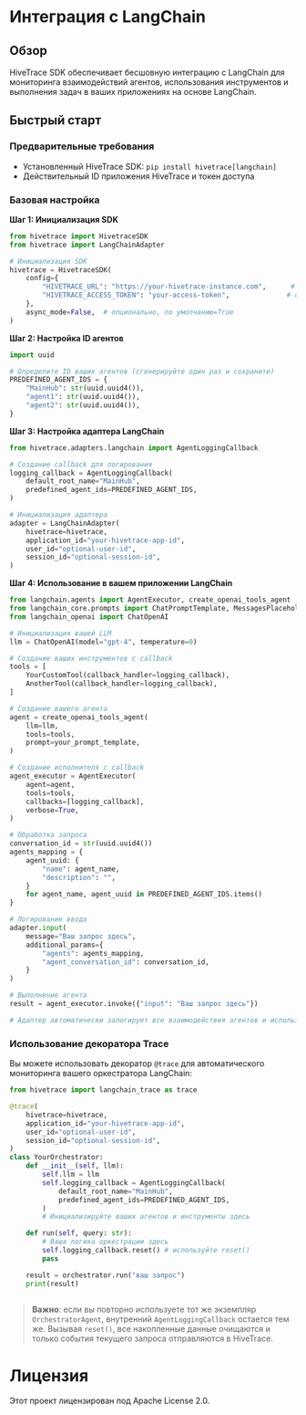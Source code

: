# Интеграция с LangChain

## Обзор

HiveTrace SDK обеспечивает бесшовную интеграцию с LangChain для мониторинга взаимодействий агентов, использования инструментов и выполнения задач в ваших приложениях на основе LangChain.

## Быстрый старт

### Предварительные требования

- Установленный HiveTrace SDK: `pip install hivetrace[langchain]`
- Действительный ID приложения HiveTrace и токен доступа

### Базовая настройка

**Шаг 1: Инициализация SDK**

```python
from hivetrace import HivetraceSDK
from hivetrace import LangChainAdapter

# Инициализация SDK
hivetrace = HivetraceSDK(
    config={
        "HIVETRACE_URL": "https://your-hivetrace-instance.com",      # обязательно
        "HIVETRACE_ACCESS_TOKEN": "your-access-token",              # обязательно
    },
    async_mode=False,  # опционально, по умолчанию=True
)
```

**Шаг 2: Настройка ID агентов**

```python
import uuid

# Определите ID ваших агентов (сгенерируйте один раз и сохраните)
PREDEFINED_AGENT_IDS = {
    "MainHub": str(uuid.uuid4()),
    "agent1": str(uuid.uuid4()),
    "agent2": str(uuid.uuid4()),
}
```

**Шаг 3: Настройка адаптера LangChain**

```python
from hivetrace.adapters.langchain import AgentLoggingCallback

# Создание callback для логирования
logging_callback = AgentLoggingCallback(
    default_root_name="MainHub",
    predefined_agent_ids=PREDEFINED_AGENT_IDS,
)

# Инициализация адаптера
adapter = LangChainAdapter(
    hivetrace=hivetrace,
    application_id="your-hivetrace-app-id",
    user_id="optional-user-id",
    session_id="optional-session-id",
)
```

**Шаг 4: Использование в вашем приложении LangChain**

```python
from langchain.agents import AgentExecutor, create_openai_tools_agent
from langchain_core.prompts import ChatPromptTemplate, MessagesPlaceholder
from langchain_openai import ChatOpenAI

# Инициализация вашей LLM
llm = ChatOpenAI(model="gpt-4", temperature=0)

# Создание ваших инструментов с callback
tools = [
    YourCustomTool(callback_handler=logging_callback),
    AnotherTool(callback_handler=logging_callback),
]

# Создание вашего агента
agent = create_openai_tools_agent(
    llm=llm,
    tools=tools,
    prompt=your_prompt_template,
)

# Создание исполнителя с callback
agent_executor = AgentExecutor(
    agent=agent,
    tools=tools,
    callbacks=[logging_callback],
    verbose=True,
)

# Обработка запроса
conversation_id = str(uuid.uuid4())
agents_mapping = {
    agent_uuid: {
        "name": agent_name,
        "description": "",
    }
    for agent_name, agent_uuid in PREDEFINED_AGENT_IDS.items()
}

# Логирование ввода
adapter.input(
    message="Ваш запрос здесь",
    additional_params={
        "agents": agents_mapping,
        "agent_conversation_id": conversation_id,
    }
)

# Выполнение агента
result = agent_executor.invoke({"input": "Ваш запрос здесь"})

# Адаптер автоматически залогирует все взаимодействия агентов и использование инструментов
```

### Использование декоратора Trace

Вы можете использовать декоратор `@trace` для автоматического мониторинга вашего оркестратора LangChain:

```python
from hivetrace import langchain_trace as trace

@trace(
    hivetrace=hivetrace,
    application_id="your-hivetrace-app-id",
    user_id="optional-user-id",
    session_id="optional-session-id",
)
class YourOrchestrator:
    def __init__(self, llm):
        self.llm = llm
        self.logging_callback = AgentLoggingCallback(
            default_root_name="MainHub",
            predefined_agent_ids=PREDEFINED_AGENT_IDS,
        )
        # Инициализируйте ваших агентов и инструменты здесь

    def run(self, query: str):
        # Ваша логика оркестрации здесь
        self.logging_callback.reset() # используйте reset()
        pass

    result = orchestrator.run("ваш запрос")
    print(result)
    
```

 > **Важно**: если вы повторно используете тот же экземпляр `OrchestratorAgent`,
 > внутренний `AgentLoggingCallback` остается тем же. Вызывая
 > `reset()`, все накопленные данные очищаются и только события
 > текущего запроса отправляются в HiveTrace.

Лицензия
========

Этот проект лицензирован под Apache License 2.0.
